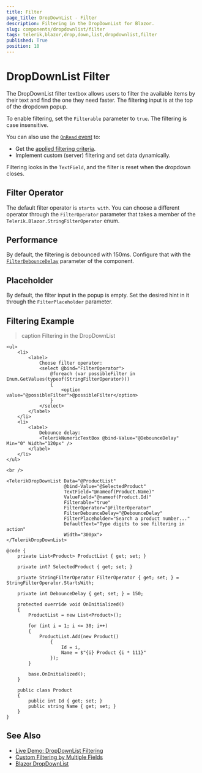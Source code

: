 ```yaml
---
title: Filter
page_title: DropDownList - Filter
description: Filtering in the DropDownList for Blazor.
slug: components/dropdownlist/filter
tags: telerik,blazor,drop,down,list,dropdownlist,filter
published: True
position: 10
---
```


# DropDownList Filter

The DropDownList filter textbox allows users to filter the available items by their text and find the one they need faster. The filtering input is at the top of the dropdown popup.

To enable filtering, set the `Filterable` parameter to `true`. The filtering is case insensitive.

You can also use the [`OnRead` event](slug://components/dropdownlist/events#onread) to:
* Get the [applied filtering criteria](slug://common-features-descriptors#through-the-onread-event).
* Implement custom (server) filtering and set data dynamically.

Filtering looks in the `TextField`, and the filter is reset when the dropdown closes.

## Filter Operator

The default filter operator is `starts with`. You can choose a different operator through the `FilterOperator` parameter that takes a member of the `Telerik.Blazor.StringFilterOperator` enum.

## Performance

By default, the filtering is debounced with 150ms. Configure that with the [`FilterDebounceDelay`](slug://components/dropdownlist/overview#dropdownlist-parameters) parameter of the component.

## Placeholder

By default, the filter input in the popup is empty. Set the desired hint in it through the `FilterPlaceholder` parameter.

## Filtering Example

>caption Filtering in the DropDownList

````RAZOR
<ul>
    <li>
        <label>
            Choose filter operator:
            <select @bind="FilterOperator">
                @foreach (var possibleFilter in Enum.GetValues(typeof(StringFilterOperator)))
                {
                    <option value="@possibleFilter">@possibleFilter</option>
                }
            </select>
        </label>
    </li>
    <li>
        <label>
            Debounce delay:
            <TelerikNumericTextBox @bind-Value="@DebounceDelay" Min="0" Width="120px" />
        </label>
    </li>
</ul>

<br />

<TelerikDropDownList Data="@ProductList"
                     @bind-Value="@SelectedProduct"
                     TextField="@nameof(Product.Name)"
                     ValueField="@nameof(Product.Id)"
                     Filterable="true"
                     FilterOperator="@FilterOperator"
                     FilterDebounceDelay="@DebounceDelay"
                     FilterPlaceholder="Search a product number..."
                     DefaultText="Type digits to see filtering in action"
                     Width="300px">
</TelerikDropDownList>

@code {
    private List<Product> ProductList { get; set; }

    private int? SelectedProduct { get; set; }

    private StringFilterOperator FilterOperator { get; set; } = StringFilterOperator.StartsWith;

    private int DebounceDelay { get; set; } = 150;

    protected override void OnInitialized()
    {
        ProductList = new List<Product>();

        for (int i = 1; i <= 30; i++)
        {
            ProductList.Add(new Product()
                {
                    Id = i,
                    Name = $"{i} Product {i * 111}"
                });
        }

        base.OnInitialized();
    }

    public class Product
    {
        public int Id { get; set; }
        public string Name { get; set; }
    }
}
````

## See Also

* [Live Demo: DropDownList Filtering](https://demos.telerik.com/blazor-ui/dropdownlist/filtering)
* [Custom Filtering by Multiple Fields](slug://dropdowns-kb-search-in-multiple-fields)
* [Blazor DropDownList](slug://components/dropdownlist/overview)